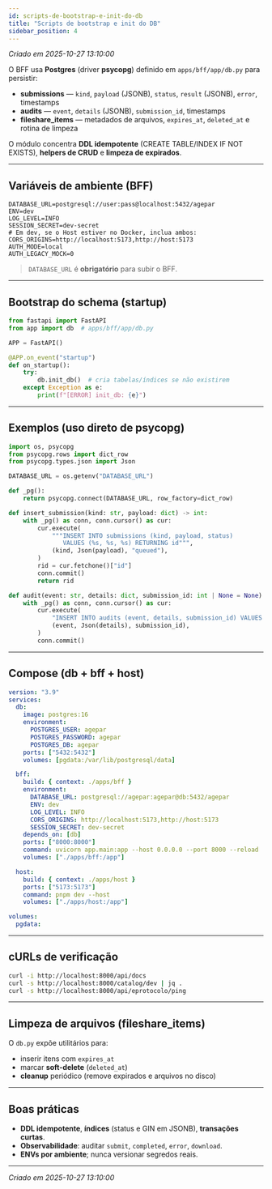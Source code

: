 ```yaml
---
id: scripts-de-bootstrap-e-init-do-db
title: "Scripts de bootstrap e init do DB"
sidebar_position: 4
---
```


_Criado em 2025-10-27 13:10:00_

O BFF usa **Postgres** (driver **psycopg**) definido em `apps/bff/app/db.py` para persistir:
- **submissions** — `kind`, `payload` (JSONB), `status`, `result` (JSONB), `error`, timestamps
- **audits** — `event`, `details` (JSONB), `submission_id`, timestamps
- **fileshare_items** — metadados de arquivos, `expires_at`, `deleted_at` e rotina de limpeza

O módulo concentra **DDL idempotente** (CREATE TABLE/INDEX IF NOT EXISTS), **helpers de CRUD** e **limpeza de expirados**.

---

## Variáveis de ambiente (BFF)

```dotenv
DATABASE_URL=postgresql://user:pass@localhost:5432/agepar
ENV=dev
LOG_LEVEL=INFO
SESSION_SECRET=dev-secret
# Em dev, se o Host estiver no Docker, inclua ambos:
CORS_ORIGINS=http://localhost:5173,http://host:5173
AUTH_MODE=local
AUTH_LEGACY_MOCK=0
````

> `DATABASE_URL` é **obrigatório** para subir o BFF.

---

## Bootstrap do schema (startup)

```py
from fastapi import FastAPI
from app import db  # apps/bff/app/db.py

APP = FastAPI()

@APP.on_event("startup")
def on_startup():
    try:
        db.init_db()  # cria tabelas/índices se não existirem
    except Exception as e:
        print(f"[ERROR] init_db: {e}")
```

---

## Exemplos (uso direto de psycopg)

```py
import os, psycopg
from psycopg.rows import dict_row
from psycopg.types.json import Json

DATABASE_URL = os.getenv("DATABASE_URL")

def _pg():
    return psycopg.connect(DATABASE_URL, row_factory=dict_row)

def insert_submission(kind: str, payload: dict) -> int:
    with _pg() as conn, conn.cursor() as cur:
        cur.execute(
            """INSERT INTO submissions (kind, payload, status)
               VALUES (%s, %s, %s) RETURNING id""",
            (kind, Json(payload), "queued"),
        )
        rid = cur.fetchone()["id"]
        conn.commit()
        return rid

def audit(event: str, details: dict, submission_id: int | None = None):
    with _pg() as conn, conn.cursor() as cur:
        cur.execute(
            "INSERT INTO audits (event, details, submission_id) VALUES (%s, %s, %s)",
            (event, Json(details), submission_id),
        )
        conn.commit()
```

---

## Compose (db + bff + host)

```yaml
version: "3.9"
services:
  db:
    image: postgres:16
    environment:
      POSTGRES_USER: agepar
      POSTGRES_PASSWORD: agepar
      POSTGRES_DB: agepar
    ports: ["5432:5432"]
    volumes: [pgdata:/var/lib/postgresql/data]

  bff:
    build: { context: ./apps/bff }
    environment:
      DATABASE_URL: postgresql://agepar:agepar@db:5432/agepar
      ENV: dev
      LOG_LEVEL: INFO
      CORS_ORIGINS: http://localhost:5173,http://host:5173
      SESSION_SECRET: dev-secret
    depends_on: [db]
    ports: ["8000:8000"]
    command: uvicorn app.main:app --host 0.0.0.0 --port 8000 --reload
    volumes: ["./apps/bff:/app"]

  host:
    build: { context: ./apps/host }
    ports: ["5173:5173"]
    command: pnpm dev --host
    volumes: ["./apps/host:/app"]

volumes:
  pgdata:
```

---

## cURLs de verificação

```bash
curl -i http://localhost:8000/api/docs
curl -s http://localhost:8000/catalog/dev | jq .
curl -s http://localhost:8000/api/eprotocolo/ping
```

---

## Limpeza de arquivos (fileshare_items)

O `db.py` expõe utilitários para:

* inserir itens com `expires_at`
* marcar **soft-delete** (`deleted_at`)
* **cleanup** periódico (remove expirados e arquivos no disco)

---

## Boas práticas

* **DDL idempotente**, **índices** (status e GIN em JSONB), **transações curtas**.
* **Observabilidade**: auditar `submit`, `completed`, `error`, `download`.
* **ENVs por ambiente**; nunca versionar segredos reais.

---

_Criado em 2025-10-27 13:10:00_
